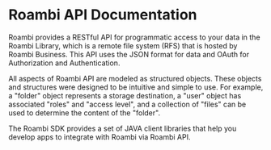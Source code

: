 # Roambi API Documentation

Roambi provides a RESTful API for programmatic access to your data in the Roambi
Library, which is a remote file system (RFS) that is hosted by Roambi Business.
This API uses the JSON format for data and OAuth for Authorization and Authentication.

All aspects of Roambi API are modeled as structured objects. These objects and
structures were designed to be intuitive and simple to use. For example, a "folder"
object represents a storage destination, a "user" object has associated "roles"
and "access level", and a collection of "files" can be used to determine the
content of the "folder".

The Roambi SDK provides a set of JAVA client libraries that help you develop apps
to integrate with Roambi via Roambi API.
